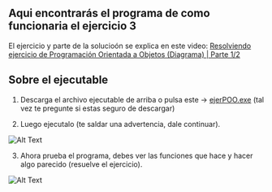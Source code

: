 ## Aqui encontrarás el programa de como funcionaria el ejercicio 3
El ejercicio y parte de la solucioón se explica en este video:
[Resolviendo ejercicio de Programación Orientada a Objetos (Diagrama) | Parte 1/2](https://youtu.be/ywvvAkuWr8A "Video de Youtube")

## Sobre el ejecutable

1. Descarga el archivo ejecutable de arriba o pulsa este -> [ejerPOO.exe](https://raw.githubusercontent.com/doneber/inf-121/master/ejercicio%20herencia/ejerPOO.exe)  (tal vez te pregunte si estas seguro de descargar)

2. Luego ejecutalo (te saldar una advertencia, dale continuar).

![Alt Text](https://raw.githubusercontent.com/doneber/inf-121/master/images/ejer-intro.gif)

3. Ahora prueba el programa, debes ver las funciones que hace y  hacer algo parecido (resuelve el ejercicio).

![Alt Text](https://raw.githubusercontent.com/doneber/inf-121/master/images/ejer-continuacion.gif)
